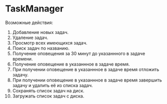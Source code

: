 # TaskManager
Возможные действия:
1. Добавление новых задач.
2. Удаление задач.
3. Просмотр всех имеющихся задач.
4. Поиск задач по названию.
5. Получение оповещения за 30 минут до указаннного в задаче времени.
6. Получение оповещение в указаннное в задаче время.
7. При получении оповещение в указаннное в задаче время отложить задачу.
8. При получении оповещение в указаннное в задаче время завершить задачу и удалить её из списка задач.
9. Сохранять список задач на диск.
10. Загружать список задач с диска.
